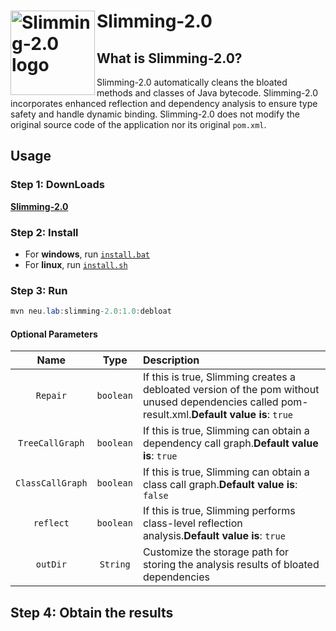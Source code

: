 # Slimming-2.0 <img src="https://github.com/slimming-fat/Slimming-2.0/tree/main/logo/logo.png" align="left" height="135px" alt="Slimming-2.0 logo"/>

## What is Slimming-2.0?

Slimming-2.0 automatically cleans the bloated methods and classes of Java bytecode.
Slimming-2.0 incorporates enhanced reflection and dependency analysis to ensure type safety and handle dynamic binding.
Slimming-2.0 does not modify the original source code of the application nor its original `pom.xml`.

## Usage

### Step 1: DownLoads

[**Slimming-2.0**](https://github.com/slimming-fat/Slimming-2.0/tree/main/tool_slimming-2.0/tool.7z)


### Step 2: Install

* For **windows**, run [`install.bat`](https://github.com/slimming-fat/Slimming-2.0/tree/main/tool_slimming-2.0/install.bat)
* For **linux**, run [`install.sh`](https://github.com/slimming-fat/Slimming-2.0/tree/main/tool_slimming-2.0/install.sh)

### Step 3: Run

```java
mvn neu.lab:slimming-2.0:1.0:debloat
```

#### Optional Parameters

|       Name       |   Type    | Description                                                  |
| :--------------: | :-------: | :----------------------------------------------------------- |
|     `Repair`     | `boolean` | If this is true, Slimming creates a debloated version of the pom without unused dependencies called pom-result.xml.**Default value is**: `true` |
| `TreeCallGraph`  | `boolean` | If this is true, Slimming can obtain a dependency call graph.**Default value is**: `true` |
| `ClassCallGraph` | `boolean` | If this is true, Slimming can obtain a class call graph.**Default value is**: `false` |
|    `reflect`     | `boolean` | If this is true, Slimming performs class-level reflection analysis.**Default value is**: `true` |
|     `outDir`     | `String`  | Customize the storage path for storing the analysis results of bloated dependencies |

## Step 4: Obtain the results
